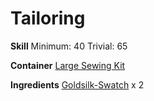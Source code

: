 <!-- TITLE: Goldsilk Gloves -->
<!-- SUBTITLE: Delicate and stylish -->

# Tailoring
**Skill**
Minimum: 40
Trivial: 65

**Container**
[Large Sewing Kit](large-sewing-kit)

**Ingredients**
[Goldsilk-Swatch](goldsilk-swatch) x 2